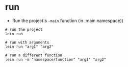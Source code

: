 # run

- Run the project's `-main` function (in :main namespace))

```shell
# run the project
lein run

# run with arguments
lein run "arg1" "arg2"

# run a different function
lein run -m "namespace/function" "arg1" "arg2"
```
